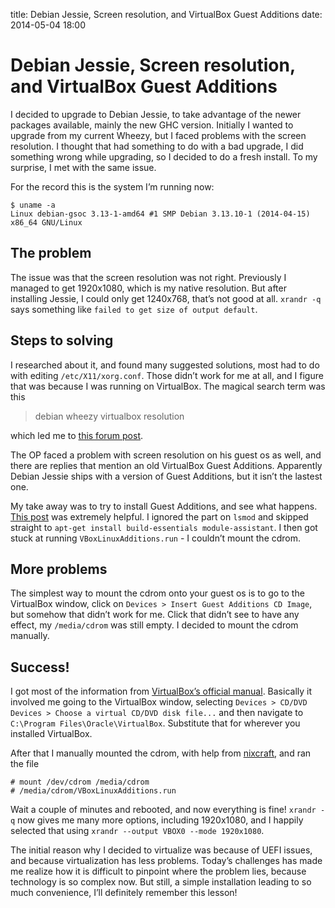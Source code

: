 title: Debian Jessie, Screen resolution, and VirtualBox Guest Additions
date: 2014-05-04 18:00

Debian Jessie, Screen resolution, and VirtualBox Guest Additions
================================================================

I decided to upgrade to Debian Jessie, to take advantage of the newer
packages available, mainly the new GHC version. Initially I wanted to
upgrade from my current Wheezy, but I faced problems with the screen
resolution. I thought that had something to do with a bad upgrade, I did
something wrong while upgrading, so I decided to do a fresh install. To
my surprise, I met with the same issue.

For the record this is the system I’m running now:

``` {.sourceCode .bash}
$ uname -a
Linux debian-gsoc 3.13-1-amd64 #1 SMP Debian 3.13.10-1 (2014-04-15) x86_64 GNU/Linux
```

The problem
-----------

The issue was that the screen resolution was not right. Previously I
managed to get 1920x1080, which is my native resolution. But after
installing Jessie, I could only get 1240x768, that’s not good at all.
`xrandr -q` says something like `failed to get size of output default`.

Steps to solving
----------------

I researched about it, and found many suggested solutions, most had to
do with editing `/etc/X11/xorg.conf`. Those didn’t work for me at all,
and I figure that was because I was running on VirtualBox. The magical
search term was this

> debian wheezy virtualbox resolution

which led me to [this forum
post](https://forums.virtualbox.org/viewtopic.php?f=7&t=44117).

The OP faced a problem with screen resolution on his guest os as well,
and there are replies that mention an old VirtualBox Guest Additions.
Apparently Debian Jessie ships with a version of Guest Additions, but it
isn’t the lastest one.

My take away was to try to install Guest Additions, and see what
happens. [This
post](www.binarytides.com/virtualbox-guest-additions-debian-wheezy/) was
extremely helpful. I ignored the part on `lsmod` and skipped straight to
`apt-get install build-essentials module-assistant`. I then got stuck at
running `VBoxLinuxAdditions.run` - I couldn’t mount the cdrom.

More problems
-------------

The simplest way to mount the cdrom onto your guest os is to go to the
VirtualBox window, click on `Devices > Insert Guest Additions CD Image`,
but somehow that didn’t work for me. Click that didn’t see to have any
effect, my `/media/cdrom` was still empty. I decided to mount the cdrom
manually.

Success!
--------

I got most of the information from [VirtualBox’s official
manual](www.virtualbox.org/manual/ch04.html#idp55231856). Basically it
involved me going to the VirtualBox window, selecting
`Devices > CD/DVD Devices > Choose a virtual CD/DVD disk file...` and
then navigate to `C:\Program Files\Oracle\VirtualBox`. Substitute that
for wherever you installed VirtualBox.

After that I manually mounted the cdrom, with help from
[nixcraft](www.cyberciti.biz/faq/mounting-cdrom-in-linux/), and ran the
file

    # mount /dev/cdrom /media/cdrom
    # /media/cdrom/VBoxLinuxAdditions.run

Wait a couple of minutes and rebooted, and now everything is fine!
`xrandr -q` now gives me many more options, including 1920x1080, and I
happily selected that using `xrandr --output VBOX0 --mode 1920x1080`.

The initial reason why I decided to virtualize was because of UEFI
issues, and because virtualization has less problems. Today’s challenges
has made me realize how it is difficult to pinpoint where the problem
lies, because technology is so complex now. But still, a simple
installation leading to so much convenience, I’ll definitely remember
this lesson!
